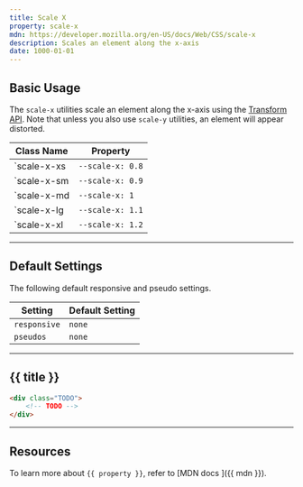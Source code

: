 ```yaml
---
title: Scale X
property: scale-x
mdn: https://developer.mozilla.org/en-US/docs/Web/CSS/scale-x
description: Scales an element along the x-axis
date: 1000-01-01
---
```


## Basic Usage

The `scale-x` utilities scale an element along the x-axis using the [Transform API](TODO). Note that unless you also use `scale-y` utilities, an element will appear distorted.

| Class Name  | Property         |
| ----------- | ---------------- |
| `scale-x-xs | `--scale-x: 0.8` |
| `scale-x-sm | `--scale-x: 0.9` |
| `scale-x-md | `--scale-x: 1`   |
| `scale-x-lg | `--scale-x: 1.1` |
| `scale-x-xl | `--scale-x: 1.2` |

---

## Default Settings

The following default responsive and pseudo settings.

| Setting      | Default Setting |
| ------------ | --------------- |
| `responsive` | `none`          |
| `pseudos`    | `none`          |

---

## {{ title }}

<div class="bg-silver-200 p-20 h-256 radius-md flex flex-wrap align-content-center">
  <!-- ... -->
</div>

```html
<div class="TODO">
	<!-- TODO -->
</div>
```

---

## Resources

To learn more about `{{ property }}`, refer to [MDN docs <i class="far fa-external-link ml-6"></i>]({{ mdn }}).
